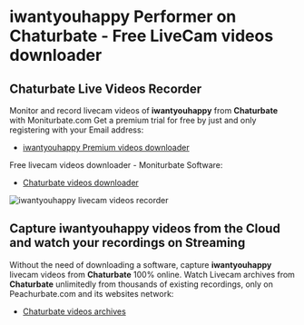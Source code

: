 # iwantyouhappy Performer on Chaturbate - Free LiveCam videos downloader

## Chaturbate Live Videos Recorder

Monitor and record livecam videos of **iwantyouhappy** from **Chaturbate** with Moniturbate.com
Get a premium trial for free by just and only registering with your Email address:
* [iwantyouhappy Premium videos downloader](https://moniturbate.com/request-demo-licence-key.html)

Free livecam videos downloader - Moniturbate Software:
* [Chaturbate videos downloader](https://moniturbate.com/moniturbate-download-software.html)

![iwantyouhappy livecam videos recorder](https://peachurnet.com/templates/moniturbate-software.png)


## Capture iwantyouhappy videos from the Cloud and watch your recordings on Streaming

Without the need of downloading a software, capture **iwantyouhappy** livecam videos from **Chaturbate** 100% online.
Watch Livecam archives from **Chaturbate** unlimitedly from thousands of existing recordings, only on Peachurbate.com and its websites network:
* [Chaturbate videos archives](https://peachurnet.com/)